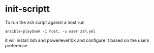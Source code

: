 # init-scriptt

To run the zsh script against a host run 
```
ansible-playbook -i host, -u user zsh.yml
```
it will install zsh and powerlevel10k and configure it based on the users preference

